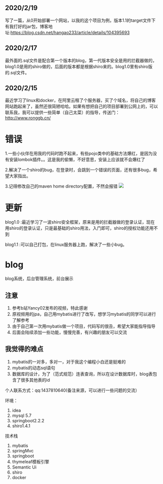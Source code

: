 ## 2020/2/19
写了一篇，从0开始部署一个网站，以我的这个项目为例，版本1.1的target文件下有我打好的jar包，博客地址:https://blog.csdn.net/hangao233/article/details/104395693

## 2020/2/17
最外面的.sql文件是配合第一个版本的blog，第一代版本安全是用的拦截器做的，blog1.0是用的shiro做的，后面的版本都是根据shiro来的。blog1.0里有shiro版的.sql文件。

## 2020/2/15
最近学习了linux和docker，在阿里云租了个服务器，买了个域名，将自己的博客网站跑起来了，虽然还很简陋哈哈。如果有想把自己的项目部署到公网上的，可以联系我，我可以提供一些简单（自己太菜）的指导，传送门：http://www.ronggb.cn/


# 错误
1.一些小伙伴在用我的代码时跑不起来，有些pojo类中的基础方法爆红，是因为没有安装lombok插件。。这是我的偷懒，不好意思，安装上应该就不会爆红了

2.解决了一个shiro的bug，在登录时，会跳到一个错误的页面，还有很多bug，希望大家指出。


3.记得修改自己的maven home directory配置，不然会报错
![](https://rong-1257752702.cos.ap-chengdu.myqcloud.com/%E5%8D%9A%E5%AE%A2%E9%A1%B9%E7%9B%AE/1.png)


# 更新
blog1.0 :最近学习了一波shiro安全框架，原来是用的拦截器做的登录认证，现在用shiro的登录认证，只是最基础的shiro用法，入门即可，shiro的授权功能还用不到


blog1.1 :可以自己打包，在linux服务器上跑，解决了一些小bug。 

# blog
blog系统，后台管理系统，前台展示

## 注意
1. 参考b站Yancy02发布的视频，特此感谢
2. 原视频用的jpa，自己用mybatis进行了改写，想学习mybatis的同学可以进行了解参考
3. 由于自己第一次用mybatis做一个项目，代码写的很丑，希望大家能指导指导
4. 后面会陆续添加一些功能，慢慢完善，有兴趣的朋友可以交流



## 我觉得的难点
1. mybatis的一对多，多对一，对于我这个编程小白还是挺难的
2. mybatis的动态sql语句
3. 数据库的设计，为了（范式规范）连表查询，所以在设计数据库时，blog表包含了很多其他表的id


个人联系方式：qq:1437810640(备注来源，可以进行一些问题的交流）


环境：
1. idea
2. mysql 5.7
3. springboot2.2.2
4. shiro1.4.1

技术栈
1. mybatis
2. springMvc
3. springboot
4. thymeleaf模板引擎
5. Semantic Ui
6. shiro
7. docker
